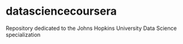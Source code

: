 datasciencecoursera
===================

Repository dedicated to the  Johns Hopkins University Data Science specialization
